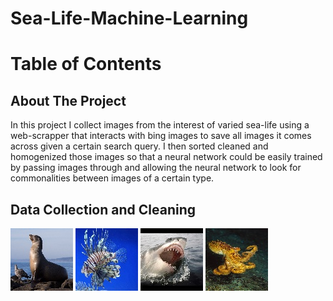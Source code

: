 # Sea-Life-Machine-Learning

<!-- TABLE OF CONTENTS -->
# Table of Contents

## About The Project
 In this project I collect images from the interest of varied sea-life using a web-scrapper that interacts with bing images to save all images it comes across given a certain search query. I then sorted cleaned and homogenized those images so that a neural network could be easily trained by passing images through and allowing the neural network to look for commonalities between images of a certain type. 

## Data Collection and Cleaning
<p>
<img src = "https://github.com/RCSimpson/Sea-Life-Machine-Learning/blob/master/images/0.jpg">
<img src = "https://github.com/RCSimpson/Sea-Life-Machine-Learning/blob/master/images/1.jpg">
<img src = "https://github.com/RCSimpson/Sea-Life-Machine-Learning/blob/master/images/2.jpg">
<img src = "https://github.com/RCSimpson/Sea-Life-Machine-Learning/blob/master/images/7.jpg">
</p>
